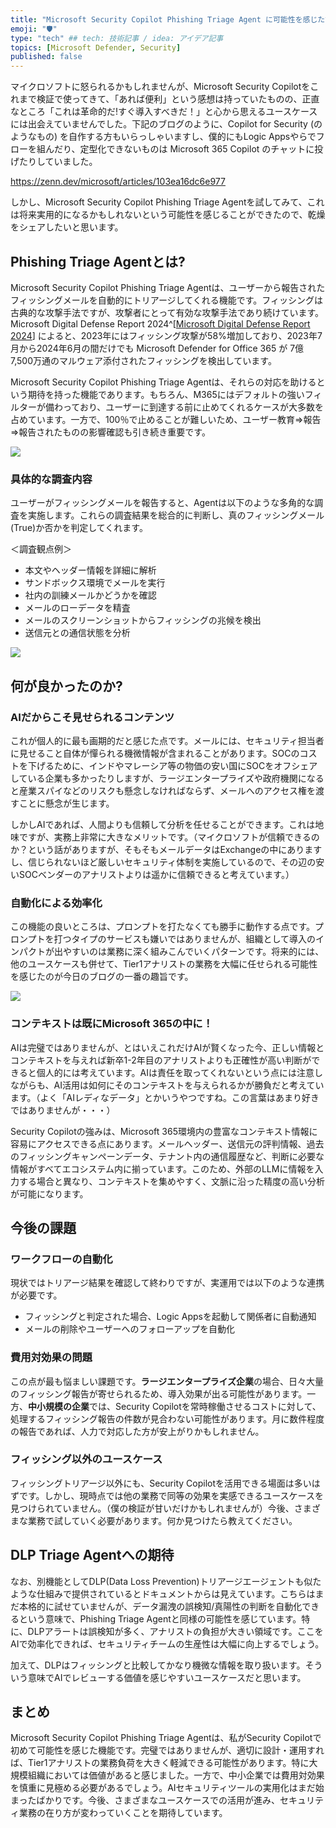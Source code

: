```yaml
---
title: "Microsoft Security Copilot Phishing Triage Agent に可能性を感じた話"
emoji: "🛡" 
type: "tech" ## tech: 技術記事 / idea: アイデア記事
topics: [Microsoft Defender, Security] 
published: false
---
```


マイクロソフトに怒られるかもしれませんが、Microsoft Security Copilotをこれまで検証で使ってきて、「あれば便利」という感想は持っていたものの、正直なところ「これは革命的だ!すぐ導入すべきだ！」と心から思えるユースケースには出会えていませんでした。下記のブログのように、Copilot for Security (のようなもの) を自作する方もいらっしゃいますし、僕的にもLogic Appsやらでフローを組んだり、定型化できないものは Microsoft 365 Copilot のチャットに投げたりしていました。

https://zenn.dev/microsoft/articles/103ea16dc6e977

しかし、Microsoft Security Copilot Phishing Triage Agentを試してみて、これは将来実用的になるかもしれないという可能性を感じることができたので、乾燥をシェアしたいと思います。

## Phishing Triage Agentとは?

Microsoft Security Copilot Phishing Triage Agentは、ユーザーから報告されたフィッシングメールを自動的にトリアージしてくれる機能です。フィッシングは古典的な攻撃手法ですが、攻撃者にとって有効な攻撃手法であり続けています。Microsoft Digital Defense Report 2024^[[Microsoft Digital Defense Report 2024](https://www.microsoft.com/en-us/security/security-insider/threat-landscape/microsoft-digital-defense-report-2024?msockid=0d4bd66716e762e62137c358170d6324)] によると、2023年にはフィッシング攻撃が58%増加しており、2023年7月から2024年6月の間だけでも Microsoft Defender for Office 365 が 7億7,500万通のマルウェア添付されたフィッシングを検出しています。

Microsoft Security Copilot Phishing Triage Agentは、それらの対応を助けるという期待を持った機能であります。もちろん、M365にはデフォルトの強いフィルターが備わっており、ユーザーに到達する前に止めてくれるケースが大多数を占めています。一方で、100％で止めることが難しいため、ユーザー教育⇒報告⇒報告されたものの影響確認も引き続き重要です。

![](https://github.com/user-attachments/assets/be73321c-8b64-402d-9adc-a9c6dfb915dd)


### 具体的な調査内容

ユーザーがフィッシングメールを報告すると、Agentは以下のような多角的な調査を実施します。これらの調査結果を総合的に判断し、真のフィッシングメール(True)か否かを判定してくれます。

＜調査観点例＞

- 本文やヘッダー情報を詳細に解析
- サンドボックス環境でメールを実行
- 社内の訓練メールかどうかを確認
- メールのローデータを精査
- メールのスクリーンショットからフィッシングの兆候を検出
- 送信元との通信状態を分析

![](https://github.com/user-attachments/assets/d6c1c909-9522-4400-b64a-191d541acec7)

## 何が良かったのか?

### AIだからこそ見せられるコンテンツ

これが個人的に最も画期的だと感じた点です。メールには、セキュリティ担当者に見せること自体が憚られる機微情報が含まれることがあります。SOCのコストを下げるために、インドやマレーシア等の物価の安い国にSOCをオフシェアしている企業も多かったりしますが、ラージエンタープライズや政府機関になると産業スパイなどのリスクも懸念しなければならず、メールへのアクセス権を渡すことに懸念が生じます。

しかしAIであれば、人間よりも信頼して分析を任せることができます。これは地味ですが、実務上非常に大きなメリットです。（マイクロソフトが信頼できるのか？という話がありますが、そもそもメールデータはExchangeの中にありますし、信じられないほど厳しいセキュリティ体制を実施しているので、その辺の安いSOCベンダーのアナリストよりは遥かに信頼できると考えています。）

### 自動化による効率化

この機能の良いところは、プロンプトを打たなくても勝手に動作する点です。プロンプトを打つタイプのサービスも嫌いではありませんが、組織として導入のインパクトが出やすいのは業務に深く組みこんでいくパターンです。将来的には、他のユースケースも併せて、Tier1アナリストの業務を大幅に任せられる可能性を感じたのが今日のブログの一番の趣旨です。

![](https://github.com/user-attachments/assets/c13e8272-283c-472e-8891-fc52cfca24c4)


### コンテキストは既にMicrosoft 365の中に！

AIは完璧ではありませんが、とはいえこれだけAIが賢くなった今、正しい情報とコンテキストを与えれば新卒1-2年目のアナリストよりも正確性が高い判断ができると個人的には考えています。AIは責任を取ってくれないという点には注意しながらも、AI活用は如何にそのコンテキストを与えられるかが勝負だと考えています。（よく「AIレディなデータ」とかいうやつですね。この言葉はあまり好きではありませんが・・・）

Security Copilotの強みは、Microsoft 365環境内の豊富なコンテキスト情報に容易にアクセスできる点にあります。メールヘッダー、送信元の評判情報、過去のフィッシングキャンペーンデータ、テナント内の通信履歴など、判断に必要な情報がすべてエコシステム内に揃っています。このため、外部のLLMに情報を入力する場合と異なり、コンテキストを集めやすく、文脈に沿った精度の高い分析が可能になります。

## 今後の課題

### ワークフローの自動化

現状ではトリアージ結果を確認して終わりですが、実運用では以下のような連携が必要です。

- フィッシングと判定された場合、Logic Appsを起動して関係者に自動通知
- メールの削除やユーザーへのフォローアップを自動化

### 費用対効果の問題

この点が最も悩ましい課題です。**ラージエンタープライズ企業**の場合、日々大量のフィッシング報告が寄せられるため、導入効果が出る可能性があります。一方、**中小規模の企業**では、Security Copilotを常時稼働させるコストに対して、処理するフィッシング報告の件数が見合わない可能性があります。月に数件程度の報告であれば、人力で対応した方が安上がりかもしれません。

### フィッシング以外のユースケース

フィッシングトリアージ以外にも、Security Copilotを活用できる場面は多いはずです。しかし、現時点では他の業務で同等の効果を実感できるユースケースを見つけられていません。（僕の検証が甘いだけかもしれませんが）今後、さまざまな業務で試していく必要があります。何か見つけたら教えてください。

## DLP Triage Agentへの期待

なお、別機能としてDLP(Data Loss Prevention)トリアージエージェントも似たような仕組みで提供されているとドキュメントからは見えています。こちらはまだ本格的に試せていませんが、データ漏洩の誤検知/真陽性の判断を自動化できるという意味で、Phishing Triage Agentと同様の可能性を感じています。特に、DLPアラートは誤検知が多く、アナリストの負担が大きい領域です。ここをAIで効率化できれば、セキュリティチームの生産性は大幅に向上するでしょう。

加えて、DLPはフィッシングと比較してかなり機微な情報を取り扱います。そういう意味でAIでレビューする価値を感じやすいユースケースだと思います。

## まとめ

Microsoft Security Copilot Phishing Triage Agentは、私がSecurity Copilotで初めて可能性を感じた機能です。完璧ではありませんが、適切に設計・運用すれば、Tier1アナリストの業務負荷を大きく軽減できる可能性があります。特に大規模組織においては価値があると感じました。一方で、中小企業では費用対効果を慎重に見極める必要があるでしょう。AIセキュリティツールの実用化はまだ始まったばかりです。今後、さまざまなユースケースでの活用が進み、セキュリティ業務の在り方が変わっていくことを期待しています。
